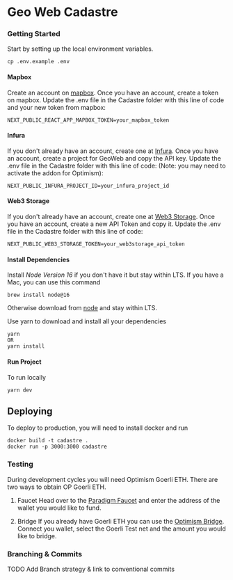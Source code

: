 # Geo Web Cadastre

### Getting Started

Start by setting up the local environment variables. 

```
cp .env.example .env
```

#### Mapbox
Create an account on [mapbox](https://www.mapbox.com/).
Once you have an account, create a token on mapbox.
Update the .env file in the Cadastre folder with this line of code and your new token from mapbox:
```
NEXT_PUBLIC_REACT_APP_MAPBOX_TOKEN=your_mapbox_token
```
#### Infura
If you don't already have an account, create one at [Infura](https://www.infura.io/).
Once you have an account, create a project for GeoWeb and copy the API key.
Update the .env file in the Cadastre folder with this line of code:
(Note: you may need to activate the addon for Optimism):
```
NEXT_PUBLIC_INFURA_PROJECT_ID=your_infura_project_id
```
#### Web3 Storage
If you don't already have an account, create one at [Web3 Storage](https://web3.storage/).
Once you have an account, create a new API Token and copy it.
Update the .env file in the Cadastre folder with this line of code:
```
NEXT_PUBLIC_WEB3_STORAGE_TOKEN=your_web3storage_api_token
```

#### Install Dependencies

Install *Node Version 16* if you don't have it but stay within LTS.
If you have a Mac, you can use this command
```
brew install node@16
```

Otherwise download from [node](https://nodejs.org/en/download) and stay within LTS.

Use yarn to download and install all your dependencies
```
yarn
OR
yarn install
```

#### Run Project

To run locally
```
yarn dev
```

## Deploying

To deploy to production, you will need to install docker and run
```
docker build -t cadastre .
docker run -p 3000:3000 cadastre
```

### Testing

During development cycles you will need Optimism Goerli ETH. There are two ways to obtain OP Goerli ETH.
1. Faucet
    Head over to the [Paradigm Faucet](https://faucet.paradigm.xyz/) and enter the address of the wallet you would like to fund.

2. Bridge
    If you already have Goerli ETH you can use the [Optimism Bridge](https://app.optimism.io/bridge/deposit). Connect you wallet, select the Goerli Test net and the amount you would like to bridge.

### Branching & Commits

TODO Add Branch strategy & link to conventional commits

